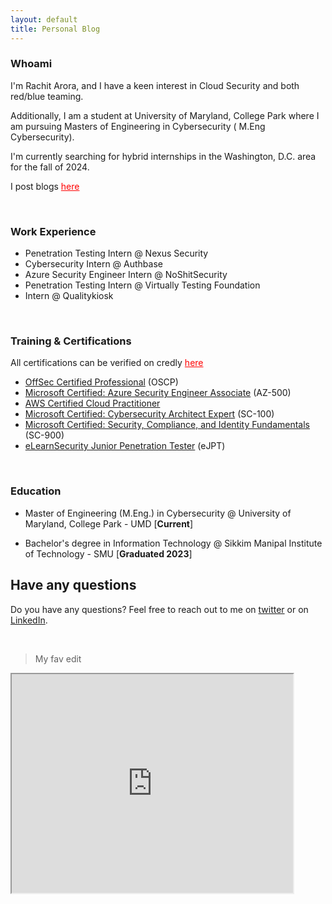 ```yaml
---
layout: default
title: Personal Blog
---
```


### Whoami

I'm Rachit Arora, and I have a keen interest in Cloud Security and both red/blue teaming.

Additionally, I am a student at University of Maryland, College Park where I am pursuing Masters of Engineering in Cybersecurity ( M.Eng Cybersecurity).

I'm currently searching for hybrid internships in the Washington, D.C. area for the fall of 2024.

I post blogs <a href="/blog" style="color:red;" rel="noopener">here</a> 

<br>


### Work Experience

* Penetration Testing Intern @ Nexus Security
* Cybersecurity Intern @ Authbase
* Azure Security Engineer Intern @ NoShitSecurity
* Penetration Testing Intern @ Virtually Testing Foundation
* Intern @ Qualitykiosk

<br>


### Training & Certifications

All certifications can be verified on credly <a href="https://www.credly.com/users/rachit-arora.6027f270" style="color:red;" rel="noopener">here</a>

- [OffSec Certified Professional](https://www.credential.net/57148f07-f47e-497e-b34f-bb60c6ee28c3#gs.4w8fyh%5C) (OSCP)
- [Microsoft Certified: Azure Security Engineer Associate](https://www.credly.com/badges/1c258de3-a8dc-4586-b6a9-ff4d3a53c9b7) (AZ-500)
- [AWS Certified Cloud Practitioner](https://www.credly.com/badges/5d3ea344-ecf2-4e1e-82ed-ab175733dc48)
- [Microsoft Certified: Cybersecurity Architect Expert](https://www.credly.com/badges/fcfbfadf-81a1-490a-85c0-73ed7d2cebb5) (SC-100)
- [Microsoft Certified: Security, Compliance, and Identity Fundamentals](https://www.credly.com/badges/5b111be7-2ec8-441b-b77a-dbc61460dc7c) (SC-900)
- [eLearnSecurity Junior Penetration Tester](https://verified.elearnsecurity.com/certificates/f61e9c01-e250-4faa-99cb-869382a47ccd) (eJPT)

<br>

### Education

* Master of Engineering (M.Eng.) in Cybersecurity @ University of Maryland, College Park - UMD [**Current**]

* Bachelor's degree in Information Technology @ Sikkim Manipal Institute of Technology - SMU [**Graduated 2023**]



## Have any questions
Do you have any questions? Feel free to reach out to me on [twitter](https://twitter.com/rach1tarora) or on [LinkedIn](https://www.linkedin.com/in/rach1tarora/).

<br>

> My fav edit 

<iframe width="450" height="350" src="https://www.youtube.com/embed/QVnK9Mhin50"></iframe>